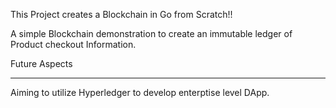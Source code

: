 This Project creates a Blockchain in Go from Scratch!!


A simple Blockchain demonstration to create an immutable ledger of Product checkout Information. 


Future Aspects
 
-----------------------

Aiming to utilize Hyperledger to develop enterptise level DApp.
